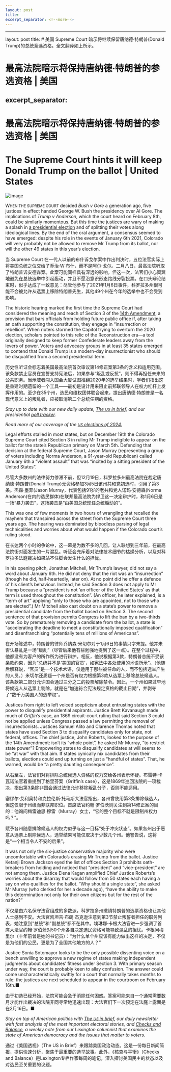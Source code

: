 ```yaml
---
layout: post
title: ---
excerpt_separator: <!--more-->
---
```



<!--more-->

---
layout: post
title: # 美国 Supreme Court 暗示将继续保留唐纳德·特朗普(Donald Trump)的总统竞选资格。全文翻译如上所示。


# 最高法院暗示将保持唐纳德·特朗普的参选资格 | 美国
excerpt_separator: <!--more-->
---


<!--more-->

# 最高法院暗示将保持唐纳德·特朗普的参选资格 | 美国


# The Supreme Court hints it will keep Donald Trump on the ballot | United States

![image](https://images.weserv.nl/?url=www.economist.com/img/b/1280/720/90/media-assets/image/20240210_USP509.jpg)

<div></div><p><span>W</span><small>HEN THE SUPREME COURT</small> decided <i>Bush v Gore</i> a generation ago, five justices in effect handed George W. Bush the presidency over Al Gore. The implications of<i> Trump v Anderson</i>, which the court heard on February 8th, could be similarly momentous. But this time the justices are wary of making a splash in <a href="https://www.economist.com/united-states/2024/02/04/trumps-lead-over-biden-may-be-smaller-than-it-looks">a presidential election</a> and of splitting their votes along ideological lines. By the end of the oral argument, a consensus seemed to have emerged: despite his role in the events of January 6th 2021, Colorado will very probably not be allowed to remove Mr Trump from its ballot, nor will the other 49 states in this year’s election.</p>

当 Supreme Court 在一代人以前的布什诉戈尔案中作出判决时，五位法官实际上将美国总统之位交给了乔治·W·布什，而不是阿尔·戈尔。二月八日，最高法院听取了特朗普诉安德森案。此案可能同样具有深远的影响。但这一次，法官们小心翼翼地避免在总统选举中引起轰动，并且不愿沿意识形态路线分裂投票。在口头辩论结束时，似乎达成了一致意见：尽管他参与了2021年1月6日事件，科罗拉多州很可能不会被允许从选票上移除特朗普先生，其他49个州在今年的选举中也不会受到影响。


<p>The historic hearing marked the first time the Supreme Court had considered the meaning and reach of Section 3 of the <a href="https://www.economist.com/the-economist-explains/2023/09/20/could-the-14th-amendment-bar-donald-trump-from-becoming-president-again">14th Amendment</a>, a provision that bars officials from holding future public office if, after taking an oath supporting the constitution, they engage in “insurrection or rebellion”. When rioters stormed the Capitol trying to overturn the 2020 election, scholars pointed to this relic of the Reconstruction era—a tool originally designed to keep former Confederate leaders away from the levers of power. Voters and advocacy groups in at least 35 states emerged to contend that Donald Trump is a modern-day insurrectionist who should be disqualified from a second presidential term. </p>

历史性听证会标志着美国最高法院首次审议第14修正案第3条的含义和适用范围。该条款禁止官员在宣誓支持宪法后，如果参与“叛乱或反抗”，则不得再担任未来的公共职务。当示威者闯入国会大厦试图推翻2020年的选举结果时，学者们指出这是重建时期遗留的一个工具——最初是设计用来阻止前邦联领导人在权力杠杆上发挥作用的。至少在35个州，选民和维权团体联合起来，提出唐纳德·特朗普是一名现代意义上的叛乱者，应被取消第二个总统任期的资格。


<div><div><div id="econ-1"></div></div></div><aside><p><i>Stay up to date with our new daily update, <a href="https://www.economist.com/in-brief/">The <small>US</small> in brief</a>, and our presidential <a href="https://www.economist.com/interactive/us-2024-election/trump-biden-polls/">poll tracker</a>. </i></p><p><i>Read more of our coverage of the <a href="https://www.economist.com/us-election-2024"><small>US</small> elections of 2024.</a></i></p></aside><p>Legal efforts stalled in most states, but on December 19th the Colorado Supreme Court cited Section 3 in ruling Mr Trump ineligible to appear on the ballot for the state’s Republican primary on March 5th. Defending that decision at the federal Supreme Court, Jason Murray (representing a group of voters including Norma Anderson, a 91-year-old Republican) called January 6th a “violent assault” that was “incited by a sitting president of the United States”.</p>

尽管大多数州的法律努力停滞不前，但12月19日，科罗拉多州最高法院在裁定唐纳德·特朗普(Donald Trump)无资格参加3月5日该州共和党初选时，引用了第3条。杰森·墨菲(Jason Murray，代表包括91岁的老共和党人诺玛·安德森(Norma Anderson)在内的选民群体)在联邦最高法院为捍卫这一决定辩护时，称1月6日是一场“暴力袭击”，这场袭击是“由美国总统现任总统煽动的”。


<p>This was one of few moments in two hours of wrangling that recalled the mayhem that transpired across the street from the Supreme Court three years ago. The hearing was dominated by bloodless parsing of legal technicalities and worries about what would happen if the Colorado court’s ruling stood.</p>

在长达两个小时的争论中，这一幕是为数不多的几回，让人联想到三年前，在最高法院街对面发生的一片混乱。听证会充斥着对法律技术细节的枯燥分析，以及对科罗拉多法庭裁决如果站不住脚会发生什么的担忧。


<p>In his opening pitch, Jonathan Mitchell, Mr Trump’s lawyer, did not say a word about January 6th. He did not deny that the riot was an “insurrection” (though he did, half-heartedly, later on). At no point did he offer a defence of his client’s behaviour. Instead, he said Section 3 does not apply to Mr Trump because a “president is not ‘an officer of the United States’ as that term is used throughout the constitution”. (An officer, he later explained, is a “term of art” applying “only to those who are appointed, not to those who are elected”.) Mr Mitchell also cast doubt on a state’s power to remove a presidential candidate from the ballot based on Section 3. The second sentence of that provision permits Congress to lift the ban by a two-thirds vote. So by prematurely removing a candidate from the ballot, a state is “accelerating the deadline to meet a constitutionally imposed qualification” and disenfranchising “potentially tens of millions of Americans”.</p>

在开场陈述中，特朗普的律师乔纳森·米切尔对于1月6日的事情只字未提。他并未否认暴乱是一场“叛乱”（尽管后来他有些勉强地提到了这一点）。在整个过程中，他都没有为客户的所作所为进行辩护。相反，他说根据第3款，特朗普总统不受该条款约束，因为“总统并不是‘美国的官员’，如宪法中各处使用的术语所示”。（他随后解释说，“官员”是一个技术术语，仅适用于那些被任命的人，而不包括选举产生的人员。）米切尔还质疑一个州是否有权力根据第3款从选票上移除总统候选人。该条款第二部分允许国会通过三分之二的投票解除禁令。因此，一个州如果过早地将候选人从选票上剔除，就是在“加速符合宪法规定资格的截止日期”，并剥夺了“数千万美国人的选举权”。


<div><div><div id="econ-2"></div></div></div><p>Justices from right to left voiced scepticism about entrusting states with the power to disqualify presidential aspirants. Justice Brett Kavanaugh made much of <i>Griffin’s</i> case, an 1869 circuit-court ruling that said Section 3 could not be applied unless Congress passed a law permitting the removal of insurrectionists. Justices Samuel Alito and Clarence Thomas noted that states have used Section 3 to disqualify candidates only for state, not federal, offices. The chief justice, John Roberts, looked to the purpose of the 14th Amendment: isn’t its “whole point”, he asked Mr Murray, ”to restrict state power”? Empowering states to disqualify candidates at will seems to be “at war” with that aim. If states cynically nix candidates from their ballots, elections could end up turning on just a “handful of states”. That, he warned, would be “a pretty daunting consequence”.</p>

从右至左，法官们对将排除总统候选人资格的权力交给各州表示怀疑。布雷特·卡瓦诺法官着重提到了格里芬案（Griffin’s case），这是1869年巡回法院的一项裁决，指出第3条除非国会通过法律允许移除叛乱分子，否则不能适用。

塞缪尔·艾利奥特和克拉伦斯·托马斯大法官指出，各州曾使用第3条排除候选人，但这仅限于州级而非联邦职位。首席法官约翰·罗伯茨则关注到第14修正案的目的：他询问梅雷迪思·穆雷（Murray）女士，“它的整个目标不就是限制州权力吗？”。

赋予各州随意排除候选人的权力似乎与这一目标“处于冲突状态”。如果各州出于恶意从选票上剔除候选人，选举结果可能仅取决于少数几个州。他警告说，这将是“一个相当令人不安的后果”。


<p>It was not only the six-justice conservative majority who were uncomfortable with Colorado’s erasing Mr Trump from the ballot. Justice Ketanji Brown Jackson eyed the list of offices Section 3 prohibits oath-breakers from holding and noticed that “president” and “vice-president” are not among them. Justice Elena Kagan amplified Chief Justice Roberts’s worries about the disarray that would follow from 50 states each having a say on who qualifies for the ballot. “Why should a single state”, she asked Mr Murray (who clerked for her a decade ago), “have the ability to make this determination not only for their own citizens but for the rest of the nation?”</p>

不仅是由六名保守法官组成的多数派，科罗拉多州撤销特朗普的选票资格也让其他人士感到不安。大法官凯坦吉·布朗·杰克逊注意到第3节禁止叛誓者担任的职务列表，她注意到"总统"和"副总统"都不在其中。埃琳娜·卡根大法官进一步强调了首席大法官约翰·罗伯茨对50个州各自决定选民资格可能导致混乱的担忧。卡根问梅里尔（十年前曾是她的书记员）：“为什么单个州应该有能力做出这样的决定，不仅是为他们的公民，更是为了全国其他地方的人？”


<p>Justice Sonia Sotomayor looks to be the only possible dissenting voice on a bench unwilling to approve a new regime of states making independent judgments about candidates’ fitness under Section 3. With primary season under way, the court is probably keen to allay confusion. The answer could come uncharacteristically swiftly for a court that normally takes months to rule: the justices are next scheduled to appear in the courtroom on February 16th.<span>■</span></p>

由于初选已经开始，法院可能会急于消除任何困惑。答案可能来自一个通常需要数月才能作出裁决的法院非同寻常地迅速出现：大法官们下一次预定在法庭上露面是在2月16日。■


<p><i>Stay on top of American politics with <a href="https://www.economist.com/newsletters/us-in-brief">The <small>US </small>in brief</a>, our daily newsletter with fast analysis of the most important electoral stories, and <a href="https://www.economist.com/newsletters/checks-and-balance">Checks and Balance</a>, a weekly note from our Lexington columnist that examines the state of American democracy and the issues that matter to voters.</i></p>

通过《美国透视》（The US in Brief）来跟踪美国政治动态。这是一份每日新闻简报，提供快速分析，聚焦于最重要的选举故事。此外，《核查与平衡》（Checks and Balance）是Lexington专栏作家每周的笔记，深入探讨美国民主的状态以及对选民至关重要的议题。

